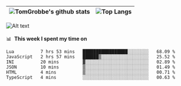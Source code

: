 |![TomGrobbe's github stats](https://github-readme-stats.vercel.app/api?username=egerdnc&count_private=true&show_icons=true&theme=dracula&disable_animations=true&include_all_commits=true)|![Top Langs](https://github-readme-stats.vercel.app/api/top-langs/?username=egerdnc&theme=dracula&langs_count=10&layout=compact)|
|:-:|:-:|

![Alt text](https://spotify-recently-played-readme.vercel.app/api?user=i4a9i8pn8x8vvskq8v52yhckr)
<br>
<br>
📊 &nbsp;**This week I spent my time on**
<!--START_SECTION:waka-->

```text
Lua          7 hrs 53 mins   █████████████████░░░░░░░░   68.09 %
JavaScript   2 hrs 57 mins   ██████▒░░░░░░░░░░░░░░░░░░   25.52 %
INI          20 mins         ▓░░░░░░░░░░░░░░░░░░░░░░░░   02.89 %
JSON         10 mins         ▒░░░░░░░░░░░░░░░░░░░░░░░░   01.49 %
HTML         4 mins          ▒░░░░░░░░░░░░░░░░░░░░░░░░   00.71 %
TypeScript   4 mins          ░░░░░░░░░░░░░░░░░░░░░░░░░   00.63 %
```

<!--END_SECTION:waka-->
